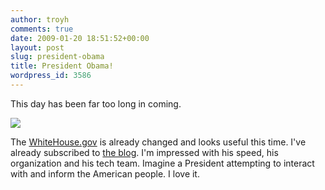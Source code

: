 ```yaml
---
author: troyh
comments: true
date: 2009-01-20 18:51:52+00:00
layout: post
slug: president-obama
title: President Obama!
wordpress_id: 3586
---
```


This day has been far too long in coming.

![](http://graphics8.nytimes.com/images/2009/01/20/us/politics/20swearing_600.jpg)

The [WhiteHouse.gov](http://www.whitehouse.gov/) is already changed and looks useful this time. I've already subscribed to [the blog](http://www.whitehouse.gov/blog/). I'm impressed with his speed, his organization and his tech team. Imagine a President attempting to interact with and inform the American people. I love it.
